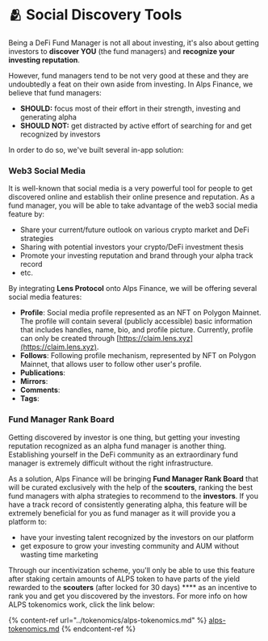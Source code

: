 # 🫂 Social Discovery Tools

Being a DeFi Fund Manager is not all about investing, it's also about getting investors to **discover YOU** (the fund managers) and **recognize your investing reputation**.&#x20;

However, fund managers tend to be not very good at these and they are undoubtedly a feat on their own aside from investing. In Alps Finance, we believe that fund managers:

* &#x20;**SHOULD:** focus most of their effort in their strength, investing and generating alpha
* **SHOULD NOT:** get distracted by active effort of searching for and get recognized by investors

In order to do so, we've built several in-app solution:

### Web3 Social Media

It is well-known that social media is a very powerful tool for people to get discovered online and establish their online presence and reputation. As a fund manager, you will be able to take advantage of the web3 social media feature by:

* Share your current/future outlook on various crypto market and DeFi strategies
* Sharing with potential investors your crypto/DeFi investment thesis
* Promote your investing reputation and brand through your alpha track record
* etc.

By integrating **Lens Protocol** onto Alps Finance, we will be offering several social media features:

* **Profile**: Social media profile represented as an NFT on Polygon Mainnet. The profile will contain several (publicly accessible) basic information that includes handles, name, bio, and profile picture. Currently, profile can only be created through [https://claim.lens.xyz](https://claim.lens.xyz).
* **Follows**: Following profile mechanism, represented by NFT on Polygon Mainnet, that allows user to follow other user's profile.
* **Publications**:&#x20;
* **Mirrors**:
* **Comments**:
* **Tags**:

### Fund Manager Rank Board

Getting discovered by investor is one thing, but getting your investing reputation recognized as an alpha fund manager is another thing. Establishing yourself in the DeFi community as an extraordinary fund manager is extremely difficult without the right infrastructure.&#x20;

As a solution, Alps Finance will be bringing **Fund Manager Rank Board** that will be curated exclusively with the help of the **scouters**, ranking the best fund managers with alpha strategies to recommend to the **investors**. If you have a track record of consistently generating alpha, this feature will be extremely beneficial for you as fund manager as it will provide you a platform to:

* have your investing talent recognized by the investors on our platform
* get exposure to grow your investing community and AUM without wasting time marketing&#x20;

Through our incentivization scheme, you'll only be able to use this feature after staking certain amounts of ALPS token to have parts of the yield rewarded to the **scouters** (after locked for 30 days) **** as an incentive to rank you and get you discovered by the investors. For more info on how ALPS tokenomics work, click the link below:

{% content-ref url="../tokenomics/alps-tokenomics.md" %}
[alps-tokenomics.md](../tokenomics/alps-tokenomics.md)
{% endcontent-ref %}
